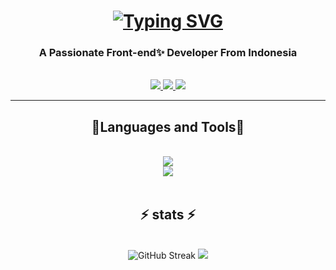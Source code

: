 <h1 align="center">
  <a href="https://git.io/typing-svg">
    <img src="https://readme-typing-svg.demolab.com?font=Fira+Code&pause=1000&width=435&lines=Hi+There%2C+I'm+Jodi+Krisantoni+" alt="Typing SVG" />
  </a>
</h1>

<h3 align="center"> A Passionate Front-end✨ Developer From Indonesia </h3>
<br>

<div align="center">
  <a href="mailto: jody201542@gmail.com" target="_blank"> 
    <img src=	"https://img.shields.io/badge/Gmail-D14836?style=for-the-badge&logo=gmail&logoColor=white" />
  </a>
  <a href="https://www.instagram.com/jody_krisantoni?" target="_blank">
    <img src=	"https://img.shields.io/badge/Instagram-E4405F?style=for-the-badge&logo=instagram&logoColor=white" />
  </a>
  <a href="https://github.com/Jodikrisantoni" target="_blank">
    <img src=	"https://img.shields.io/badge/GitHub-100000?style=for-the-badge&logo=github&logoColor=white" />
  </a>
</div>

<hr>

<h2 align="center"> 🔭Languages and Tools🔭</h2>
<br>
<div align="center">
  <a href="https://skillicons.dev">
    <img src="https://skillicons.dev/icons?i=js,html,css"/><br>
    <img src="https://skillicons.dev/icons?i=vscode,figma,git,bootstrap"/>
  </a>

</div>
<br/>

<h2 align="center">⚡ stats ⚡</h2>
<br>
<div align="center">
  <img src="https://streak-stats.demolab.com?user=jodikrisantoni&theme=highcontrast" alt="GitHub Streak">
  <img src="https://github-readme-stats.vercel.app/api?username=jodikrisantoni&show_icons=true&theme=radical">
</div>

  
</div>




<!--
**Jodikrisantoni/Jodikrisantoni** is a ✨ _special_ ✨ repository because its `README.md` (this file) appears on your GitHub profile.

Here are some ideas to get you started:

- 🔭 I’m currently working on ...
- 🌱 I’m currently learning ...
- 👯 I’m looking to collaborate on ...
- 🤔 I’m looking for help with ...
- 💬 Ask me about ...
- 📫 How to reach me: ...
- 😄 Pronouns: ...
- ⚡ Fun fact: ...
-->
